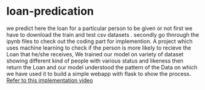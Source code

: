 # loan-predication
we predict here the loan for a particular person to be given or not
first we have to download the train and test csv datasets .
secondly go thnrough the ipynb files to check out the coding part for implemention.
A project which uses machine learning to check if the person is more likely to recieve the Loan that he/she receives, 
We trained our model on variety of dataset showing different kind of people with various status and likeness 
then return the Loan and our model understood the pattern of the Data on which we have used it to build a simple webapp with flask to show the process.
<a href="https://drive.google.com/file/d/1gwMeFdkkmCfS0RggkGgqTb0TKlW3fejN/view?usp=share_link"> Refer to this implementation video</a>
